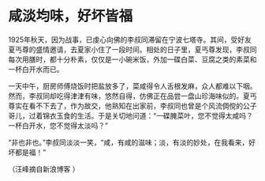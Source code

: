 # 咸淡均味，好坏皆福

1925年秋天，因为战事，已虔心向佛的李叔同滞留在宁波七塔寺。其间，受好友夏丐尊的盛情邀请，去夏家小住了一段时间。相处的日子里，夏丐尊发现，李叔同每次用膳时，都十分朴素，仅仅是一小碗米饭，外加一碟白菜、豆腐之类的素菜和一杯白开水而已。 

一天中午，厨房师傅烧饭时把盐放多了，菜咸得令人舌根发麻，众人都难以下咽。然而，李叔同却吃得津津有味，悠然自得，仿佛正在品尝一盘山珍海味似的。夏丐尊实在看不下去了，作为故交，他熟知在出家前，李叔同也曾是个风流倜傥的公子哥儿，过着锦衣玉食的生活。于是关切地问道：“一碟腌菜叶，您不觉得太咸吗？一杯白开水，您不觉得太淡吗？” 

“非也非也。”李叔同淡淡一笑，“咸，有咸的滋味；淡，有淡的妙处，在我看来，好坏都是福！” 

（汪峰摘自新浪博客 ）